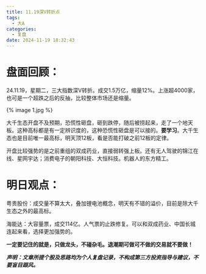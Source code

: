 ```yaml
---
title: 11.19深V转折点
tags:
  - 大A
categories:
  - 复盘
date: 2024-11-19 18:32:43
---
```




# 盘面回顾：

24.11.19，星期二，三大指数深V转折。成交1.5万亿，缩量12%。上涨超4000家，也可是一个超跌之后的反抽，比较整体市场还是缩量。

{% image 1.jpg %}

大千生态开盘不及预期，恐慌性砸盘，砸到跌停，随后被捞起来，走了一个地天板。这种高标都是有一定辨识度的，这种恐慌性砸盘是可以接的。**要学习**。大千生态也是目前唯一最高标，明天顶12板，看是否能打破之前12板的定律。

开盘比较强势的是之前重组的双成药业，直接弱转强上板。还有无人驾驶的锦江在线、星网宇达；消费电子的朝阳科技、大恒科技。机器人的东方精工。





# 明日观点：

粤贵股份：成交量不算太大，叠加锂电池概念，明天有不错的溢价，目前是除大千生态之外的最高标。

海能达：大容量票，成交114亿。人气票的止跌修复。可以和双成药业、中国长城连起来看，选择更加强势的。





**一定要记住的就是，只做龙头，不碰杂毛。退潮期可做可不做的交易就不要做！**



***声明：文章所提个股及思路均为个人复盘记录，不构成第三方投资指导与建议，不要盲目跟风。***
